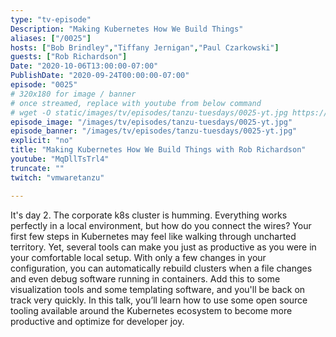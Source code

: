 ```yaml
---
type: "tv-episode"
Description: "Making Kubernetes How We Build Things"
aliases: ["/0025"]
hosts: ["Bob Brindley","Tiffany Jernigan","Paul Czarkowski"]
guests: ["Rob Richardson"]
Date: "2020-10-06T13:00:00-07:00"
PublishDate: "2020-09-24T00:00:00-07:00"
episode: "0025"
# 320x180 for image / banner
# once streamed, replace with youtube from below command
# wget -O static/images/tv/episodes/tanzu-tuesdays/0025-yt.jpg https://img.youtube.com/vi/MqDllTsTrl4/mqdefault.jpg
episode_image: "/images/tv/episodes/tanzu-tuesdays/0025-yt.jpg"
episode_banner: "/images/tv/episodes/tanzu-tuesdays/0025-yt.jpg"
explicit: "no"
title: "Making Kubernetes How We Build Things with Rob Richardson"
youtube: "MqDllTsTrl4"
truncate: ""
twitch: "vmwaretanzu"

---
```


It's day 2. The corporate k8s cluster is humming. Everything works perfectly in a local environment, but how do you connect the wires? Your first few steps in Kubernetes may feel like walking through uncharted territory. Yet, several tools can make you just as productive as you were in your comfortable local setup. With only a few changes in your configuration, you can automatically rebuild clusters when a file changes and even debug software running in containers. Add this to some visualization tools and some templating software, and you'll be back on track very quickly. In this talk, you’ll learn how to use some open source tooling available around the Kubernetes ecosystem to become more productive and optimize for developer joy.
